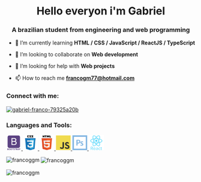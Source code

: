 <h1 align="center">Hello everyon i'm Gabriel</h1>
<h3 align="center">A brazilian student from engineering and web programming</h3>

- 🌱 I’m currently learning **HTML / CSS / JavaScript / ReactJS / TypeScript**

- 👯 I’m looking to collaborate on **Web development**

- 🤝 I’m looking for help with **Web projects**

- 📫 How to reach me **francogm77@hotmail.com**

<h3 align="left">Connect with me:</h3>
<p align="left">
<a href="https://linkedin.com/in/gabriel-franco-79325a20b" target="blank"><img align="center" src="https://raw.githubusercontent.com/rahuldkjain/github-profile-readme-generator/master/src/images/icons/Social/linked-in-alt.svg" alt="gabriel-franco-79325a20b" height="30" width="40" /></a>
</p>

<h3 align="left">Languages and Tools:</h3>
<p align="left"> <a href="https://getbootstrap.com" target="_blank"> <img src="https://raw.githubusercontent.com/devicons/devicon/master/icons/bootstrap/bootstrap-plain-wordmark.svg" alt="bootstrap" width="40" height="40"/> </a> <a href="https://www.w3schools.com/css/" target="_blank"> <img src="https://raw.githubusercontent.com/devicons/devicon/master/icons/css3/css3-original-wordmark.svg" alt="css3" width="40" height="40"/> </a> <a href="https://www.w3.org/html/" target="_blank"> <img src="https://raw.githubusercontent.com/devicons/devicon/master/icons/html5/html5-original-wordmark.svg" alt="html5" width="40" height="40"/> </a> <a href="https://developer.mozilla.org/en-US/docs/Web/JavaScript" target="_blank"> <img src="https://raw.githubusercontent.com/devicons/devicon/master/icons/javascript/javascript-original.svg" alt="javascript" width="40" height="40"/> </a> <a href="https://www.photoshop.com/en" target="_blank"> <img src="https://raw.githubusercontent.com/devicons/devicon/master/icons/photoshop/photoshop-line.svg" alt="photoshop" width="40" height="40"/> </a> <a href="https://reactjs.org/" target="_blank"> <img src="https://raw.githubusercontent.com/devicons/devicon/master/icons/react/react-original-wordmark.svg" alt="react" width="40" height="40"/> </a> </p>

<p><img align="left" src="https://github-readme-stats.vercel.app/api/top-langs?username=francoggm&show_icons=true&locale=en&layout=compact" alt="francoggm" /></p>

<p>&nbsp;<img align="center" src="https://github-readme-stats.vercel.app/api?username=francoggm&show_icons=true&locale=en" alt="francoggm" /></p>

<p><img align="center" src="https://github-readme-streak-stats.herokuapp.com/?user=francoggm&" alt="francoggm" /></p>



